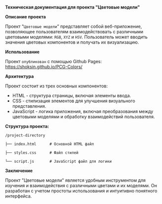**Техническая документация для проекта "Цветовые модели"**   

**Описание проекта**  

Проект "`Цветовые модели`" представляет собой веб-приложение, позволяющее пользователям взаимодействовать с различными цветовыми моделями: `RGB`, `XYZ` и `HSV`. Пользователь может вводить значения цветовых компонентов и получать их визуализацию.  


**Использование**  

Проект `опубликован` с помощью Github Pages: https://shoksin.github.io/PCG-Colors/  

**Архитектура**  

Проект состоит из трех основных компонентов:  


- HTML - структура страницы, включая элементы ввода.  
- CSS - стилизация элементов для улучшения визуального представления.  
- JavaScript - логика приложения, включая преобразования между цветовыми моделями и обработку взаимодействий пользователя.  


**Структура проекта:**  


`/project-directory`  

    ├── index.html      # Основной HTML файл  

    ├── styles.css      # Файл стилей  

    └── script.js       # JavaScript файл для логики  



**Заключение**  

Проект "Цветовые модели" является удобным инструментом для изучения и взаимодействия с различными цветами и их моделями. Он разработан с учетом простоты использования и интуитивно понятного интерфейса.
